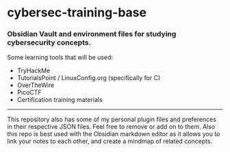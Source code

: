 # cybersec-training-base
### Obsidian Vault and environment files for studying cybersecurity concepts.
Some learning tools that will be used:
- TryHackMe
- TutorialsPoint / LinuxConfig.org (specifically for C)
- OverTheWire
- PicoCTF
- Certification training materials
---
This repository also has some of my personal plugin files and preferences in their respective JSON files. Feel free to remove or add on to them.
Also this repo is best used with the Obsidian markdown editor as it allows you to link your notes to each other, and create a mindmap of related concepts.
